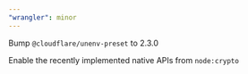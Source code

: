 ```yaml
---
"wrangler": minor
---
```


Bump `@cloudflare/unenv-preset` to 2.3.0

Enable the recently implemented native APIs from `node:crypto`
